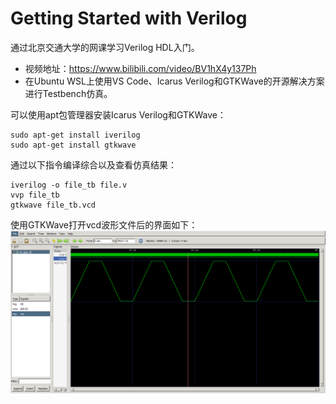 # Getting Started with Verilog
通过北京交通大学的网课学习Verilog HDL入门。  
+ 视频地址：https://www.bilibili.com/video/BV1hX4y137Ph
+ 在Ubuntu WSL上使用VS Code、Icarus Verilog和GTKWave的开源解决方案进行Testbench仿真。


可以使用apt包管理器安装Icarus Verilog和GTKWave：
```
sudo apt-get install iverilog
sudo apt-get install gtkwave
```


通过以下指令编译综合以及查看仿真结果：
```
iverilog -o file_tb file.v
vvp file_tb
gtkwave file_tb.vcd
```


使用GTKWave打开vcd波形文件后的界面如下：
![GTKWave样例](https://github.com/LYB926/Getting_Started_with_Verilog/blob/main/Lesson7/tri_gen_wave.png "GTKWave样例")
